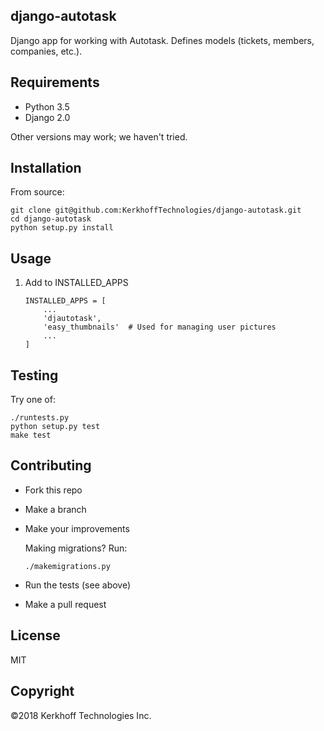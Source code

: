 ## django-autotask

Django app for working with Autotask. Defines models (tickets,
members, companies, etc.).

## Requirements

-  Python 3.5
-  Django 2.0

Other versions may work; we haven't tried.

## Installation

From source:

    git clone git@github.com:KerkhoffTechnologies/django-autotask.git
    cd django-autotask
    python setup.py install

## Usage

1. Add to INSTALLED_APPS

    ```
    INSTALLED_APPS = [
        ...
        'djautotask',
        'easy_thumbnails'  # Used for managing user pictures
        ...
    ]
    ```


## Testing

Try one of:

    ./runtests.py
    python setup.py test
    make test

## Contributing

- Fork this repo
- Make a branch
- Make your improvements

    Making migrations? Run:

    ```
    ./makemigrations.py
    ```

- Run the tests (see above)
- Make a pull request

## License

MIT

## Copyright

©2018 Kerkhoff Technologies Inc.
